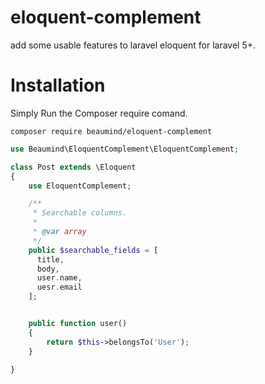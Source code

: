 # eloquent-complement
add some usable features to laravel eloquent for laravel 5+.
# Installation

Simply Run the Composer require comand.

```
composer require beaumind/eloquent-complement
```
```php
use Beaumind\EloquentComplement\EloquentComplement;

class Post extends \Eloquent
{
    use EloquentComplement;

    /**
     * Searchable columns.
     *
     * @var array
     */
    public $searchable_fields = [
      title,
      body,
      user.name,
      uesr.email
    ];


    public function user()
    {
        return $this->belongsTo('User');
    }

}
```
